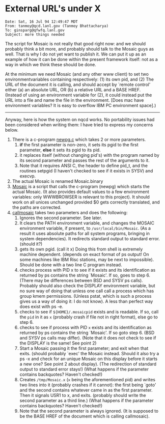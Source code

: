 External URL's under X
======================
```
Date: Sat, 16 Jul 94 12:49:47 MDT
From: tanmoy@qcd.lanl.gov (Tanmoy Bhattacharya)
To: ginsparg@qfwfq.lanl.gov
Subject: more things needed
```
The script for Mosaic is not really that good right now: and we should probably think a bit more, and probably should talk to the Mosaic guys as well. That is why I do not yet want to publish it. We can put it up as an example of how it can be done within the present framework itself: not as a way in which we think these should be done.

At the minimum we need Mosaic (and any other www client) to set two environmentvariables containing respectively: (1) its own pid, and (2) The URL of the document it is calling, and should accept by \`remote control' either (a) an absolute URL, OR (b) a relative URL and a BASE HREF.  
(Instead of using an environment variable for (2), it could instead put the URL into a file and name the file in the environment. \[Does mac have environment variables? It is easy to overflow IBM PC environment space\].)

* * *

Anyway, here is how the system on nqcd works. No portability issues had been considered when writing them: I have tried to express my concerns below.

1.  There is a c-program [newpg.c](newpg.c) which takes 2 or more parameters.
    1.  **if** the first parameter is non-zero, it sets its pgid to the first parameter, **else** it sets its pgid to its pid.
    2.  it replaces itself (without changing pid's) with the program named by its second parameter and passes the rest of the arguments to it.
    3.  Note that it requires ANSI C, the header to define pid\_t, and the routines setpgid (I haven't checked to see if it exists in SYSV) and execvp.
2.  The actual Mosaic is renamed Mosaic.binary
3.  [Mosaic](/source/help/hypertex/X/Mosaic) is a script that calls the c-program (newpg) which starts the actual Mosaic. (It also provides default values to a few environment variables: only WWWBROWSER is relevant to this project). It should work on all unices unchanged provided $0 gets correctly translated, and the paths are corrected.
4.  [callmosaic](/source/help/hypertex/X/callmosaic) takes two parameters and does the following:
    1.  Ignores the second parameter. See later.
    2.  It clears the PATH environment variable, and changes the MOSAIC environment variable, if present, to `/usr/local/bin/Mosaic`. (As a result it uses absolute paths for all system programs, bringing in system dependencies). It redirects standard output to standard error. (should it?)
    3.  gets its own pgid. (call it x) Doing this from shell is extremely machine dependent. (depends on exact format of ps output! On some machines like IBM Risc stations, may be next to impossible). Should be done with a two line C program instead.
    4.  checks process with PID x to see if it exists and its identification as returned by ps contains the string \`Mosaic'. If so, goes to step 6. (There may be differences between BSD and SYSV ps calls). Probably should also check the DISPLAY environment variable, but no sure way of doing that unless one call call a process which has group kmem permissions. (Unless pstat, which is such a process gives us a way of doing it: I do not know). A less than perfect way does exist with ps -e.
    5.  checks to see if `${HOME}/.mosaicpid` exists and is readable. If so, call the `pid` in it as `x` (probably crash if file not in right format), else go to step 6.
    6.  checks to see if process with PID `x` exists and its identification as returned by ps contains the string \`Mosaic'. If so goto step 6. (BSD and SYSV ps calls may differ). (Note that it does not check to see if the DISPLAY is the same! See point 2)
    7.  Start a Mosaic passing it the first parameter; and exit when that exits. (should probably \`exec' the Mosaic instead. Should it also try a ps -x and check for an unique Mosaic on this display before it starts a new one? See point 2 about display). (The redirection of standard output to standard error stays!) (What happens if the parameter contains backquotes? Haven't checked!)
    8.  Creates `/tmp/Mosaic.x` (`x` being the aforementioned pid) and writes two lines into it (probably crashes if it cannot): the first being \`goto' and the second contains whatever came in as the first parameter. Then it signals USR1 to x, and exits. (probably should write the second parameter as a third line.) (What happens if the parameter contains backquotes? Haven't checked!)
    9.  Note that the second parameter is always ignored. (It is supposed to be the BASE HREF of the document which is calling callmosaic).